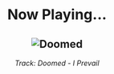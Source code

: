 <div align="center"> 
<h1>Now Playing...</h1>

![Doomed](https://i.scdn.co/image/ab67616d00001e02fdf16e6dc8b69f3e7c2b258b)
--
_<p>Track: Doomed - I Prevail </p>_
</div>
